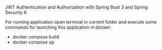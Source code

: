 JWT Authentication and Authorization with Spring Boot 3 and Spring Security 6

For running application open terminal in current folder and execute some commands for launching this application in docker:
- docker compose build
- docker compose up


